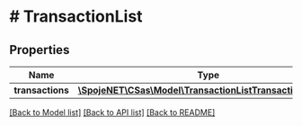 # # TransactionList

## Properties

Name | Type | Description | Notes
------------ | ------------- | ------------- | -------------
**transactions** | [**\SpojeNET\CSas\Model\TransactionListTransactionsInner[]**](TransactionListTransactionsInner.md) |  | [optional]

[[Back to Model list]](../../README.md#models) [[Back to API list]](../../README.md#endpoints) [[Back to README]](../../README.md)
